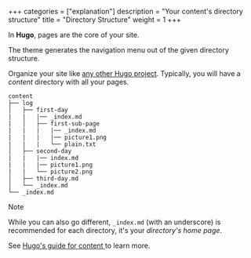 +++
categories = ["explanation"]
description = "Your content's directory structure"
title = "Directory Structure"
weight = 1
+++

In **Hugo**, pages are the core of your site.

The theme generates the navigation menu out of the given directory structure.

Organize your site like [any other Hugo project](https://gohugo.io/content/structure/). Typically, you will have a _content_ directory with all your pages.

````plaintext
content
├── log
│   ├── first-day
|   |   |── _index.md
|   │   ├── first-sub-page
|   |   |   |── _index.md
|   |   |   |── picture1.png
|   |   |   └── plain.txt
│   ├── second-day
|   |   |── index.md
|   |   |── picture1.png
|   |   └── picture2.png
│   ├── third-day.md
│   └── _index.md
└── _index.md
````

> [!note]
> While you can also go different, `_index.md` (with an underscore) is recommended for each directory, it's your _directory's home page_.
>
> See [Hugo's guide for content ](https://gohugo.io/content-management/) to learn more.
